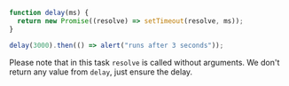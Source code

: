```js run
function delay(ms) {
  return new Promise((resolve) => setTimeout(resolve, ms));
}

delay(3000).then(() => alert("runs after 3 seconds"));
```

Please note that in this task `resolve` is called without arguments. We don't return any value from `delay`, just ensure the delay.
